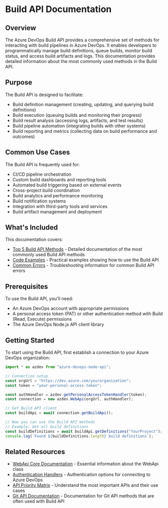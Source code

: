 # Build API Documentation

## Overview

The Azure DevOps Build API provides a comprehensive set of methods for interacting with build pipelines in Azure DevOps. It enables developers to programmatically manage build definitions, queue builds, monitor build status, and access build artifacts and logs. This documentation provides detailed information about the most commonly used methods in the Build API.

## Purpose

The Build API is designed to facilitate:
- Build definition management (creating, updating, and querying build definitions)
- Build execution (queuing builds and monitoring their progress)
- Build result analysis (accessing logs, artifacts, and test results)
- Build pipeline automation (integrating builds with other systems)
- Build reporting and metrics (collecting data on build performance and outcomes)

## Common Use Cases

The Build API is frequently used for:
- CI/CD pipeline orchestration
- Custom build dashboards and reporting tools
- Automated build triggering based on external events
- Cross-project build coordination
- Build analytics and performance monitoring
- Build notification systems
- Integration with third-party tools and services
- Build artifact management and deployment

## What's Included

This documentation covers:
- [Top 5 Build API Methods](./top-5-methods.md) - Detailed documentation of the most commonly used Build API methods
- [Code Examples](./code-examples.md) - Practical examples showing how to use the Build API
- [Common Errors](./common-errors.md) - Troubleshooting information for common Build API errors

## Prerequisites

To use the Build API, you'll need:
- An Azure DevOps account with appropriate permissions
- A personal access token (PAT) or other authentication method with Build (Read, Execute) permissions
- The Azure DevOps Node.js API client library

## Getting Started

To start using the Build API, first establish a connection to your Azure DevOps organization:

```typescript
import * as azdev from "azure-devops-node-api";

// Connection setup
const orgUrl = "https://dev.azure.com/yourorganization";
const token = "your-personal-access-token";

const authHandler = azdev.getPersonalAccessTokenHandler(token);
const connection = new azdev.WebApi(orgUrl, authHandler);

// Get Build API client
const buildApi = await connection.getBuildApi();

// Now you can use the Build API methods
// Example: Get all build definitions
const buildDefinitions = await buildApi.getDefinitions("YourProject");
console.log(`Found ${buildDefinitions.length} build definitions`);
```

## Related Resources

- [WebApi Core Documentation](../webapi-core/README.md) - Essential information about the WebApi class
- [Authentication Handlers](../webapi-core/authentication-handlers.md) - Authentication options for connecting to Azure DevOps
- [API Priority Matrix](../priority-matrix/README.md) - Understand the most important APIs and their use cases
- [Git API Documentation](../git-api/README.md) - Documentation for Git API methods that are often used with Build API 